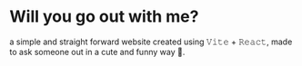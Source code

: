 # Will you go out with me?
a simple and straight forward website created using  𝚅𝚒𝚝𝚎 + 𝚁𝚎𝚊𝚌𝚝, made to ask someone out in a cute and funny way 🎀.